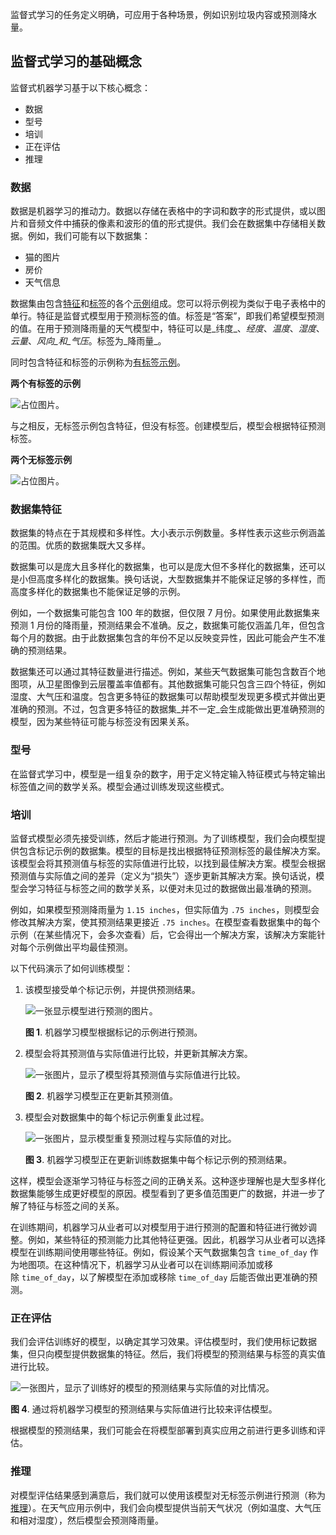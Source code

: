 监督式学习的任务定义明确，可应用于各种场景，例如识别垃圾内容或预测降水量。

## 监督式学习的基础概念

监督式机器学习基于以下核心概念：

- 数据
- 型号
- 培训
- 正在评估
- 推理

### 数据

数据是机器学习的推动力。数据以存储在表格中的字词和数字的形式提供，或以图片和音频文件中捕获的像素和波形的值的形式提供。我们会在数据集中存储相关数据。例如，我们可能有以下数据集：

- 猫的图片
- 房价
- 天气信息

数据集由包含[特征](https://developers.google.com/machine-learning/glossary?hl=zh-cn#feature)和[标签](https://developers.google.com/machine-learning/glossary?hl=zh-cn#label)的各个[示例](https://developers.google.com/machine-learning/glossary?hl=zh-cn#example)组成。您可以将示例视为类似于电子表格中的单行。特征是监督式模型用于预测标签的值。标签是“答案”，即我们希望模型预测的值。在用于预测降雨量的天气模型中，特征可以是_纬度_、_经度_、_温度_、_湿度_、_云量_、_风向_和_气压_。标签为_降雨量_。

同时包含特征和标签的示例称为[有标签示例](https://developers.google.com/machine-learning/glossary?hl=zh-cn#labeled-example)。

**两个有标签的示例**

![占位图片。](https://developers.google.com/static/machine-learning/intro-to-ml/images/labeled_example.png?hl=zh-cn)

与之相反，无标签示例包含特征，但没有标签。创建模型后，模型会根据特征预测标签。

**两个无标签示例**

![占位图片。](https://developers.google.com/static/machine-learning/intro-to-ml/images/unlabeled_example.png?hl=zh-cn)

### 数据集特征

数据集的特点在于其规模和多样性。大小表示示例数量。多样性表示这些示例涵盖的范围。优质的数据集既大又多样。

数据集可以是庞大且多样化的数据集，也可以是庞大但不多样化的数据集，还可以是小但高度多样化的数据集。换句话说，大型数据集并不能保证足够的多样性，而高度多样化的数据集也不能保证足够的示例。

例如，一个数据集可能包含 100 年的数据，但仅限 7 月份。如果使用此数据集来预测 1 月份的降雨量，预测结果会不准确。反之，数据集可能仅涵盖几年，但包含每个月的数据。由于此数据集包含的年份不足以反映变异性，因此可能会产生不准确的预测结果。

数据集还可以通过其特征数量进行描述。例如，某些天气数据集可能包含数百个地图项，从卫星图像到云层覆盖率值都有。其他数据集可能只包含三四个特征，例如湿度、大气压和温度。包含更多特征的数据集可以帮助模型发现更多模式并做出更准确的预测。不过，包含更多特征的数据集_并不一定_会生成能做出更准确预测的模型，因为某些特征可能与标签没有因果关系。

### 型号

在监督式学习中，模型是一组复杂的数字，用于定义特定输入特征模式与特定输出标签值之间的数学关系。模型会通过训练发现这些模式。

### 培训

监督式模型必须先接受训练，然后才能进行预测。为了训练模型，我们会向模型提供包含标记示例的数据集。模型的目标是找出根据特征预测标签的最佳解决方案。该模型会将其预测值与标签的实际值进行比较，以找到最佳解决方案。模型会根据预测值与实际值之间的差异（定义为“损失”[](https://developers.google.com/machine-learning/glossary?hl=zh-cn#loss)）逐步更新其解决方案。换句话说，模型会学习特征与标签之间的数学关系，以便对未见过的数据做出最准确的预测。

例如，如果模型预测降雨量为 `1.15 inches`，但实际值为 `.75 inches`，则模型会修改其解决方案，使其预测结果更接近 `.75 inches`。在模型查看数据集中的每个示例（在某些情况下，会多次查看）后，它会得出一个解决方案，该解决方案能针对每个示例做出平均最佳预测。

以下代码演示了如何训练模型：

1. 该模型接受单个标记示例，并提供预测结果。
    
    ![一张显示模型进行预测的图片。](https://developers.google.com/static/machine-learning/intro-to-ml/images/training-a-model-01.png?hl=zh-cn)
    
    **图 1**. 机器学习模型根据标记的示例进行预测。
    
2. 模型会将其预测值与实际值进行比较，并更新其解决方案。
    
    ![一张图片，显示了模型将其预测值与实际值进行比较。](https://developers.google.com/static/machine-learning/intro-to-ml/images/training-a-model-02.png?hl=zh-cn)
    
    **图 2**. 机器学习模型正在更新其预测值。
    
3. 模型会对数据集中的每个标记示例重复此过程。
    
    ![一张图片，显示模型重复预测过程与实际值的对比。](https://developers.google.com/static/machine-learning/intro-to-ml/images/training-a-model-03.png?hl=zh-cn)
    
    **图 3**. 机器学习模型正在更新训练数据集中每个标记示例的预测结果。
    

这样，模型会逐渐学习特征与标签之间的正确关系。这种逐步理解也是大型多样化数据集能够生成更好模型的原因。模型看到了更多值范围更广的数据，并进一步了解了特征与标签之间的关系。

在训练期间，机器学习从业者可以对模型用于进行预测的配置和特征进行微妙调整。例如，某些特征的预测能力比其他特征更强。因此，机器学习从业者可以选择模型在训练期间使用哪些特征。例如，假设某个天气数据集包含 `time_of_day` 作为地图项。在这种情况下，机器学习从业者可以在训练期间添加或移除 `time_of_day`，以了解模型在添加或移除 `time_of_day` 后能否做出更准确的预测。

### 正在评估

我们会评估训练好的模型，以确定其学习效果。评估模型时，我们使用标记数据集，但只向模型提供数据集的特征。然后，我们将模型的预测结果与标签的真实值进行比较。

![一张图片，显示了训练好的模型的预测结果与实际值的对比情况。](https://developers.google.com/static/machine-learning/intro-to-ml/images/evaluating-a-model.png?hl=zh-cn)

**图 4**. 通过将机器学习模型的预测结果与实际值进行比较来评估模型。

根据模型的预测结果，我们可能会在将模型部署到真实应用之前进行更多训练和评估。

### 推理

对模型评估结果感到满意后，我们就可以使用该模型对无标签示例进行预测（称为[推理](https://developers.google.com/machine-learning/glossary?hl=zh-cn#inference)）。在天气应用示例中，我们会向模型提供当前天气状况（例如温度、大气压和相对湿度），然后模型会预测降雨量。